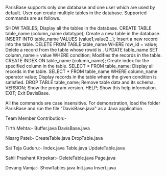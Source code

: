 ParisBase supports only one database and one user which are used by default. User can create multiple tables in the database. Supported commands are as follows.

SHOW TABLES;                                               Display all the tables in the database.
CREATE TABLE table_name (column_name datatype);            Create a new table in the database.
INSERT INTO table_name VALUES (value1,value2,..);          Insert a new record into the table.
DELETE FROM TABLE table_name WHERE row_id = value;         Delete a record from the table whose rowid is <value>.
UPDATE table_name SET column_name = value WHERE condition; Modifies the records in the table.
CREATE INDEX ON table_name (column_name);                  Create index for the specified column in the table.
SELECT * FROM table_name;                                  Display all records in the table.
SELECT * FROM table_name WHERE column_name operator value; Display records in the table where the given condition is satisfied.
DROP TABLE table_name;                                     Remove table data and its schema.
VERSION;                                                   Show the program version.
HELP;                                                      Show this help information.
EXIT;                                                      Exit DavisBase.

All the commands are case insensitive. For demonstration, load the folder ParisBase and run the file "DavisBase.java" as a Java application.

Team Member Contribution:-

Tirth Mehta:-
Buffer.java
DavisBase.java

Nisarg Patel:-
CreateTable.java
DropTable.java

Sai Teja Guduru:-
Index.java
Table.java
UpdateTable.java

Sahil Prashant Kirpekar:-
DeleteTable.java
Page.java

Devang Vamja:-
ShowTables.java
Init.java
Insert.java
